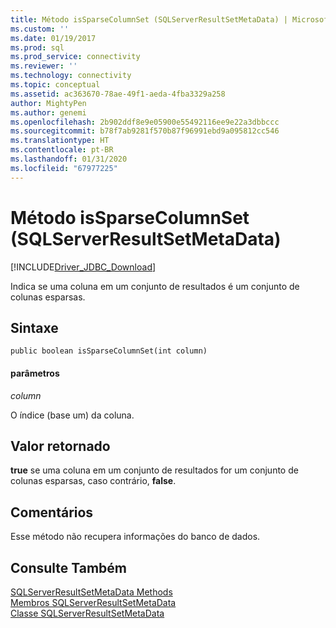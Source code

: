 ```yaml
---
title: Método isSparseColumnSet (SQLServerResultSetMetaData) | Microsoft Docs
ms.custom: ''
ms.date: 01/19/2017
ms.prod: sql
ms.prod_service: connectivity
ms.reviewer: ''
ms.technology: connectivity
ms.topic: conceptual
ms.assetid: ac363670-78ae-49f1-aeda-4fba3329a258
author: MightyPen
ms.author: genemi
ms.openlocfilehash: 2b902ddf8e9e05900e55492116ee9e22a3dbbccc
ms.sourcegitcommit: b78f7ab9281f570b87f96991ebd9a095812cc546
ms.translationtype: HT
ms.contentlocale: pt-BR
ms.lasthandoff: 01/31/2020
ms.locfileid: "67977225"
---
```

# <a name="issparsecolumnset-method-sqlserverresultsetmetadata"></a>Método isSparseColumnSet (SQLServerResultSetMetaData)
[!INCLUDE[Driver_JDBC_Download](../../../includes/driver_jdbc_download.md)]

  Indica se uma coluna em um conjunto de resultados é um conjunto de colunas esparsas.  
  
## <a name="syntax"></a>Sintaxe  
  
```scr  
public boolean isSparseColumnSet(int column)  
```  
  
#### <a name="parameters"></a>parâmetros  
 *column*  
  
 O índice (base um) da coluna.  
  
## <a name="return-value"></a>Valor retornado  
 **true** se uma coluna em um conjunto de resultados for um conjunto de colunas esparsas, caso contrário, **false**.  
  
## <a name="remarks"></a>Comentários  
 Esse método não recupera informações do banco de dados.  
  
## <a name="see-also"></a>Consulte Também  
 [SQLServerResultSetMetaData Methods](../../../connect/jdbc/reference/sqlserverresultsetmetadata-methods.md)   
 [Membros SQLServerResultSetMetaData](../../../connect/jdbc/reference/sqlserverresultsetmetadata-members.md)   
 [Classe SQLServerResultSetMetaData](../../../connect/jdbc/reference/sqlserverresultsetmetadata-class.md)  
  
  
